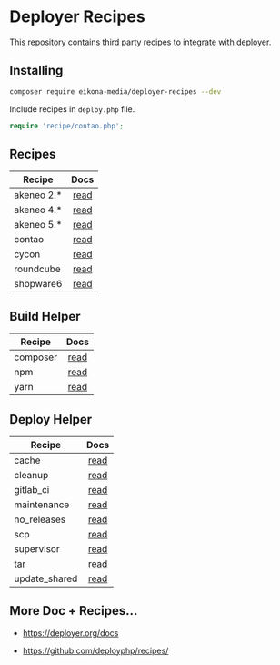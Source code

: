 # Deployer Recipes

This repository contains third party recipes to integrate with [deployer](https://github.com/deployphp/deployer).

## Installing

~~~sh
composer require eikona-media/deployer-recipes --dev
~~~

Include recipes in `deploy.php` file.

```php
require 'recipe/contao.php';
```

## Recipes

| Recipe     | Docs                        |
| ---------- |:---------------------------:|
| akeneo 2.* | [read](docs/akeneo2.md)     |
| akeneo 4.* | [read](docs/akeneo4.md)     |
| akeneo 5.* | [read](docs/akeneo5.md)     |
| contao     | [read](docs/contao.md)      |
| cycon      | [read](docs/cycon.md)       |
| roundcube  | [read](docs/roundcube.md)   |
| shopware6  | [read](docs/shopware6.md)     |

## Build Helper

| Recipe         | Docs                                 |
|----------------|:------------------------------------:|
| composer       | [read](docs/build/composer.md)       |
| npm            | [read](docs/build/npm.md)            |
| yarn           | [read](docs/build/yarn.md)           |

## Deploy Helper

| Recipe         | Docs                                 |
|----------------|:------------------------------------:|
| cache          | [read](docs/deploy/cache.md)         |
| cleanup        | [read](docs/deploy/cleanup.md)       |
| gitlab_ci      | [read](docs/deploy/gitlab_ci.md)     |
| maintenance    | [read](docs/deploy/maintenance.md)   |
| no_releases    | [read](docs/deploy/no_releases.md)   |
| scp            | [read](docs/deploy/scp.md)           |
| supervisor     | [read](docs/deploy/supervisor.md)    |
| tar            | [read](docs/deploy/tar.md)           |
| update_shared  | [read](docs/deploy/update_shared.md) |


## More Doc + Recipes...

* https://deployer.org/docs

* https://github.com/deployphp/recipes/
